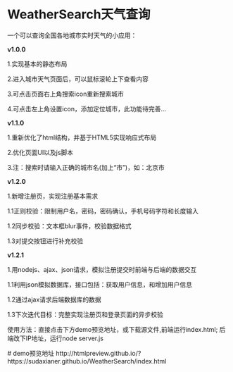 # WeatherSearch天气查询
一个可以查询全国各地城市实时天气的小应用：

<b>v1.0.0</b>
<p>1.实现基本的静态布局</p>
<p>2.进入城市天气页面后，可以鼠标滚轮上下查看内容</p>
<p>3.可点击页面右上角搜索icon重新搜索城市</p>
<p>4.可点击左上角设置icon，添加定位城市，此功能待完善...</p>

<b>v1.1.0</b>
<p>1.重新优化了html结构，并基于HTML5实现响应式布局</p>
<p>2.优化页面UI以及js脚本</p>
<p>3.注：搜索时请输入正确的城市名(加上“市”)，如：北京市</p>

<b>v1.2.0</b>
<p>1.新增注册页，实现注册基本需求</p>
<p>1.1正则校验：限制用户名，密码，密码确认，手机号码字符和长度输入</p>
<p>1.2同步校验：文本框blur事件，校验数据格式</p>
<p>1.3对提交按钮进行补充校验</p>

<b>v1.2.1</b>
<p>1.用nodejs、ajax、json请求，模拟注册提交时前端与后端的数据交互</p>
<p>1.1利用json模拟数据库，接口包括：获取用户信息，和增加用户信息</p>
<P>1.2通过ajax请求后端数据库的数据</p>
<p>1.3下次迭代目标：完整实现注册页和登录页面的异步校验</p>

<p>使用方法：直接点击下方demo预览地址，或下载源文件,前端运行index.html; 后端改下IP地址，运行node server.js</p>
# demo预览地址
http://htmlpreview.github.io/?https://sudaxianer.github.io/WeatherSearch/index.html
